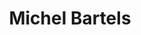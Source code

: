 ---
layout: author
title: Michel Bartels
name: Michel Bartels
slug: michel-bartels
position: NLP Engineer
image: /images/authors/michel-bartels.jpg
socials:
  author_page:
    - name: LinkedIn
      url: https://www.linkedin.com/in/michel-bartels/
      icon: /images/icons/linkedin-white.svg
  blog_posts:
    - name: LinkedIn
      url: https://www.linkedin.com/in/michel-bartels/
      icon: /images/icons/linkedin-dark.svg
    - name: GitHub
      url: https://github.com/MichelBartels
      icon: /images/icons/github.svg
---